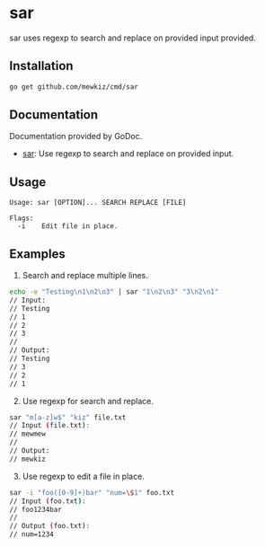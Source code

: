 # sar

sar uses regexp to search and replace on provided input provided.

## Installation

```bash
go get github.com/mewkiz/cmd/sar
```

## Documentation

Documentation provided by GoDoc.

- [sar](http://godoc.org/github.com/mewkiz/cmd/sar): Use regexp to search and replace on provided input.

## Usage

```
Usage: sar [OPTION]... SEARCH REPLACE [FILE]

Flags:
  -i    Edit file in place.
```

## Examples

1. Search and replace multiple lines.

```bash
echo -e "Testing\n1\n2\n3" | sar "1\n2\n3" "3\n2\n1"
// Input:
// Testing
// 1
// 2
// 3
//
// Output:
// Testing
// 3
// 2
// 1
```

2. Use regexp for search and replace.

```bash
sar "m[a-z]w$" "kiz" file.txt
// Input (file.txt):
// mewmew
//
// Output:
// mewkiz
```

3. Use regexp to edit a file in place.

```bash
sar -i "foo([0-9]+)bar" "num=\$1" foo.txt
// Input (foo.txt):
// foo1234bar
//
// Output (foo.txt):
// num=1234
```

